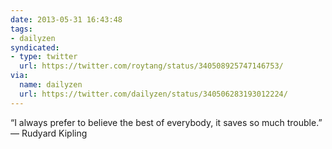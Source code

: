 ```yaml
---
date: 2013-05-31 16:43:48
tags:
- dailyzen
syndicated:
- type: twitter
  url: https://twitter.com/roytang/status/340508925747146753/
via:
  name: dailyzen
  url: https://twitter.com/dailyzen/status/340506283193012224/
---
```


“I always prefer to believe the best of everybody, it saves so much trouble.” —   Rudyard Kipling